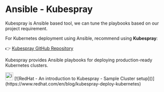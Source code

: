 # Ansible - Kubespray

Kubespray is Ansible based tool, we can tune the playbooks based on our project requirement.


For Kubernetes deployment using Ansible,  recommend  using **Kubespray**:

👉 [Kubespray GitHub Repository](https://github.com/kubernetes-sigs/kubespray)

Kubespray provides Ansible playbooks for deploying production-ready Kubernetes clusters.

<img width="25" height="25" alt="image" src="https://github.com/user-attachments/assets/f2aa495b-891c-4d99-9b0e-698e88732367" />
[![RedHat - An introduction to Kubespray - Sample Cluster setup]()](https://www.redhat.com/en/blog/kubespray-deploy-kubernetes)

